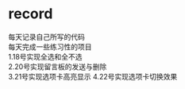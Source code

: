 # record
每天记录自己所写的代码<br/>
每天完成一些练习性的项目<br/>
1.18号实现全选和全不选<br/>
2.20号实现留言板的发送与删除<br/>
3.21号实现选项卡高亮显示
4.22号实现选项卡切换效果
